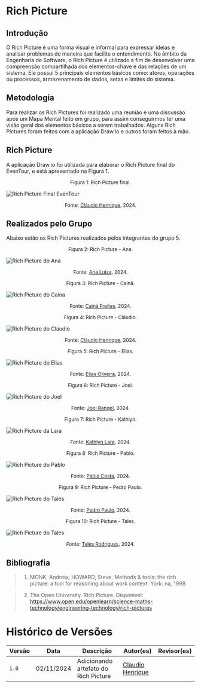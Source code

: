 # Rich Picture

## Introdução

O Rich Picture é uma forma visual e informal para expressar ideias e analisar problemas de maneira que facilite o entendimento. No âmbito da Engenharia de Software, o Rich Picture é utilizado a fim de desenvolver uma compreensão compartilhada dos elementos-chave e das relações de um sistema. Ele possui 5 principais elementos básicos como: atores, operações ou processos, armazenamento de dados, setas e limites do sistema.

## Metodologia

Para realizar os Rich Pictures foi realizado uma reunião e uma discussão após um Mapa Mental feito em grupo, para assim conseguirmos ter uma visão geral dos elementos básicos a serem trabalhados. Alguns Rich Pictures foram feitos com a aplicação Draw.io e outros foram feitos à mão.

## Rich Picture

A aplicação Draw.io foi utilizada para elaborar o Rich Picture final do EvenTour, e está apresentado na Figura 1.

<font size="2"><p style="text-align: center">Figura 1: Rich Picture final.</p></font>

![Rich Picture Final EvenTour](assets/richpicture/Rich%20Picture-EvenTour.drawio.png)

<font size="2"><p style="text-align: center">Fonte: [Cláudio Henrique][ClaudioGH], 2024.</p></font>

## Realizados pelo Grupo

Abaixo estão os Rich Pictures realizados pelos integrantes do grupo 5.

<font size="2"><p style="text-align: center">Figura 2: Rich Picture - Ana.</p></font>

![Rich Picture do Ana](assets/richpicture/rich-Picture-Ana-Luiza-Fernandes.jpg)

<font size="2"><p style="text-align: center">Fonte: [Ana Luiza][AnaGH], 2024.</p></font>

<font size="2"><p style="text-align: center">Figura 3: Rich Picture - Cainã.</p></font>

![Rich Picture do Caina](assets/richpicture/caina.jpeg)

<font size="2"><p style="text-align: center">Fonte: [Cainã Freitas][CainaGH], 2024.</p></font>

<font size="2"><p style="text-align: center">Figura 4: Rich Picture - Cláudio.</p></font>

![Rich Picture do Claudio](assets/richpicture/richpicture-claudio-v1.jpeg)

<font size="2"><p style="text-align: center">Fonte: [Cláudio Henrique][ClaudioGH], 2024.</p></font>

<font size="2"><p style="text-align: center">Figura 5: Rich Picture - Elias.</p></font>

![Rich Picture do Elias](assets/richpicture/)

<font size="2"><p style="text-align: center">Fonte: [Elias Oliveira][EliasGH], 2024.</p></font>


<font size="2"><p style="text-align: center">Figura 6: Rich Picture - Joel.</p></font>

![Rich Picture do Joel](assets/richpicture/Joel.jpeg)

<font size="2"><p style="text-align: center">Fonte: [Joel Rangel][JoelGH], 2024.</p></font>

<font size="2"><p style="text-align: center">Figura 7: Rich Picture - Kathlyn.</p></font>

![Rich Picture da Lara](assets/richpicture/Lara.jpg)

<font size="2"><p style="text-align: center">Fonte: [Kathlyn Lara][KathlynGH], 2024.</p></font>

<font size="2"><p style="text-align: center">Figura 8: Rich Picture - Pablo.</p></font>

![Rich Picture do Pablo](assets/richpicture/pablo.jpg)

<font size="2"><p style="text-align: center">Fonte: [Pablo Costa][PabloGH], 2024.</p></font>

<font size="2"><p style="text-align: center">Figura 9: Rich Picture - Pedro Paulo.</p></font>

![Rich Picture do Tales](assets/richpicture/PedroPaulo.png)

<font size="2"><p style="text-align: center">Fonte: [Pedro Paulo][PedroPGH], 2024.</p></font>


<font size="2"><p style="text-align: center">Figura 10: Rich Picture - Tales.</p></font>

![Rich Picture do Tales](assets/richpicture/tales-rodrigues-rich-picture.png)

<font size="2"><p style="text-align: center">Fonte: [Tales Rodrigues][TalesGH], 2024.</p></font>



## Bibliografia


> 1. MONK, Andrew; HOWARD, Steve. Methods & tools: the rich picture: a tool for reasoning about work context. York: na, 1998

> 2. The Open University. Rich Picture. Disponivel: <https://www.open.edu/openlearn/science-maths-technology/engineering-technology/rich-pictures>

# Histórico de Versões

Versão  | Data | Descrição | Autor(es) | Revisor(es)
-------- | ------ | ------ | ---------- | ----------
`1.0` | 02/11/2024 | Adicionando artefato do Rich Picture  | [Claudio Henrique][ClaudioGH] | |

[AnaGH]: https://github.com/analufernanndess
[CainaGH]: https://github.com/freitasc
[ClaudioGH]: https://github.com/claudiohsc
[EliasGH]: https://github.com/EliasOliver21
[GuilhermeGH]: https://github.com/gmeister18
[JoelGH]: https://github.com/JoelSRangel
[KathlynGH]: https://github.com/klmurussi
[PabloGH]: https://github.com/pabloheika
[PedroRGH]: https://github.com/pedro-rodiguero
[PedroPGH]: https://github.com/Pedrin0030
[SamuelGH]: https://github.com/samuelalvess
[TalesGH]: https://github.com/TalesRG



